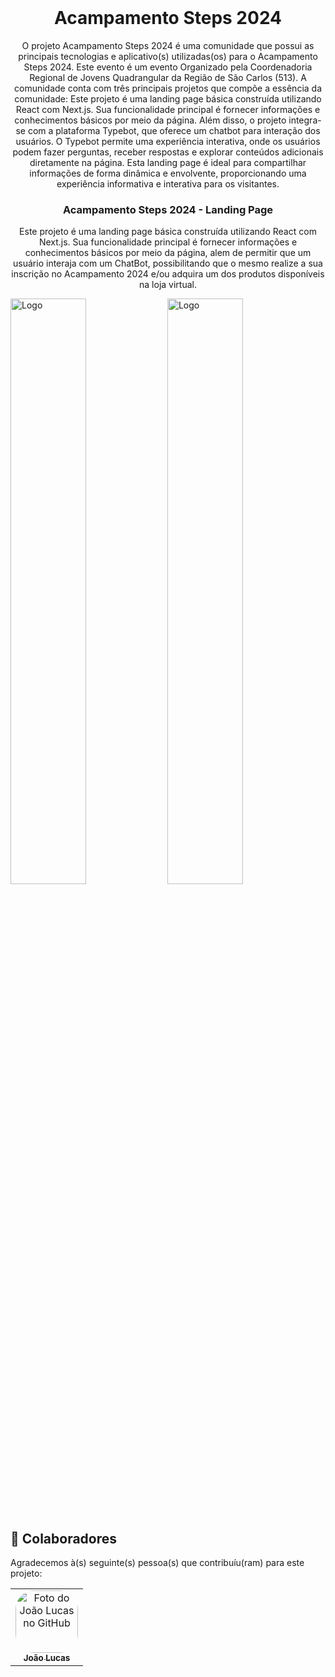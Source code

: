 <br/>
<h1 align="center">Acampamento Steps 2024</h1>

<p align="center"> O projeto Acampamento Steps 2024 é uma comunidade que possui as principais tecnologias e aplicativo(s) utilizadas(os) para o Acampamento Steps 2024. Este evento é um evento Organizado pela Coordenadoria Regional de Jovens Quadrangular da Região de São Carlos (513). A comunidade conta com três principais projetos que compõe a essência da comunidade:
  Este projeto é uma landing page básica construída utilizando React com Next.js. Sua funcionalidade principal é fornecer informações e conhecimentos básicos por meio da página. Além disso, o projeto integra-se com a plataforma Typebot, que oferece um chatbot para interação dos usuários. O Typebot permite uma experiência interativa, onde os usuários podem fazer perguntas, receber respostas e explorar conteúdos adicionais diretamente na página. Esta landing page é ideal para compartilhar informações de forma dinâmica e envolvente, proporcionando uma experiência informativa e interativa para os visitantes.</p>

<p align="center">
  <h3 align="center">Acampamento Steps 2024 - Landing Page</h3>
  <p align="center">Este projeto é uma landing page básica construída utilizando React com Next.js. Sua funcionalidade principal é fornecer informações e conhecimentos básicos por meio da página, alem de permitir que um usuário interaja com um ChatBot, possibilitando que o mesmo realize a sua inscrição no Acampamento 2024 e/ou adquira um dos produtos disponíveis na loja virtual.</p>
  <img src="https://github.com/joaolucasp/GFQ-Acamp-Steps-2024/assets/83319546/74356b99-21b2-4c29-aac5-665044b67b19" alt="Logo" width="49%">
  <img src="https://github.com/joaolucasp/GFQ-Acamp-Steps-2024/assets/83319546/f3c3a72c-a658-4945-a8bf-53970811c840" alt="Logo" width="49%">
</p>
</br>

## 🤝 Colaboradores

Agradecemos à(s) seguinte(s) pessoa(s) que contribuíu(ram) para este projeto:

<table>
  <tr>
    <td align="center">
      <a href="#">
        <img style="border-radius: 30px;" src="https://avatars.githubusercontent.com/u/83319546?v=4" width="100px;" alt="Foto do João Lucas no GitHub"/><br>
        <sub>
          <b>João Lucas</b>
        </sub>
      </a>
    </td>
  </tr>
</table>

